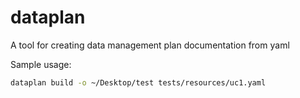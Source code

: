 # dataplan
A tool for creating data management plan documentation from yaml

Sample usage:

```bash
dataplan build -o ~/Desktop/test tests/resources/uc1.yaml
```
